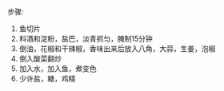 步骤:

1. 鱼切片
2. 料酒和淀粉，盐巴，淡青抓匀，腌制15分钟
3. 倒油，花椒和干辣椒，香味出来后放入八角，大蒜，生姜，泡椒
4. 倒入酸菜翻炒
5. 加入水，加入鱼，煮变色
6. 少许盐，糖，鸡精
